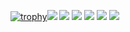 [![trophy](https://github-profile-trophy.vercel.app/?username=kingtuler1454)](https://github.com/ryo-ma/github-profile-trophy)![](https://komarev.com/ghpvc/?username=kingtuler1454)
![](https://github-profile-summary-cards.vercel.app/api/cards/profile-details?username=kingtuler1454&theme=solarized_dark)
![](https://github-profile-summary-cards.vercel.app/api/cards/repos-per-language?username=kingtuler1454&theme=solarized_dark)
![](https://github-profile-summary-cards.vercel.app/api/cards/most-commit-language?username=kingtuler1454&theme=solarized_dark)
![](https://github-profile-summary-cards.vercel.app/api/cards/stats?username=kingtuler1454&theme=solarized_dark)
![](https://github-profile-summary-cards.vercel.app/api/cards/productive-time?username=kingtuler1454&theme=solarized_dark)


<!--
**kingtuler1454/kingtuler1454** is a ✨ _special_ ✨ repository because its `README.md` (this file) appears on your GitHub profile.

Here are some ideas to get you started:

- 🔭 I’m currently working on ...
- 🌱 I’m currently learning ...
- 👯 I’m looking to collaborate on ...
- 🤔 I’m looking for help with ...
- 💬 Ask me about ...
- 📫 How to reach me: ...
- 😄 Pronouns: ...
- ⚡ Fun fact: ...
-->
